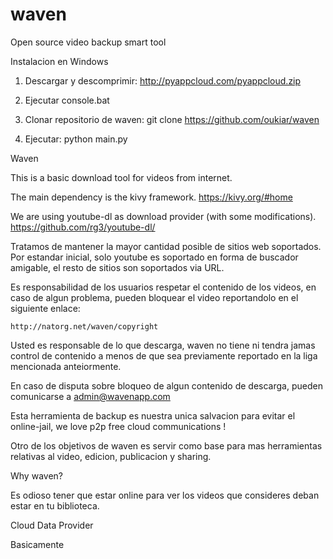# waven
Open source video backup smart tool

Instalacion en Windows

1) Descargar y descomprimir: http://pyappcloud.com/pyappcloud.zip

2) Ejecutar console.bat

3) Clonar repositorio de waven: git clone https://github.com/oukiar/waven

4) Ejecutar: python main.py



Waven

This is a basic download tool for videos from internet.

The main dependency is the kivy framework.
    https://kivy.org/#home

We are using youtube-dl as download provider (with some modifications).
    https://github.com/rg3/youtube-dl/

Tratamos de mantener la mayor cantidad posible de sitios web soportados.
Por estandar inicial, solo youtube es soportado en forma de buscador
amigable, el resto de sitios son soportados via URL.

Es responsabilidad de los usuarios respetar el contenido de los videos,
en caso de algun problema, pueden bloquear el video reportandolo en el 
siguiente enlace:

    http://natorg.net/waven/copyright

Usted es responsable de lo que descarga, waven no tiene ni tendra jamas
control de contenido a menos de que sea previamente reportado en la liga
mencionada anteiormente.

En caso de disputa sobre bloqueo de algun contenido de descarga, pueden
comunicarse a admin@wavenapp.com

Esta herramienta de backup es nuestra unica salvacion para evitar el
online-jail, we love p2p free cloud communications !

Otro de los objetivos de waven es servir como base para mas herramientas
relativas al video, edicion, publicacion y sharing.

Why waven?

Es odioso tener que estar online para ver los videos que consideres deban
estar en tu biblioteca.



Cloud Data Provider

Basicamente 


